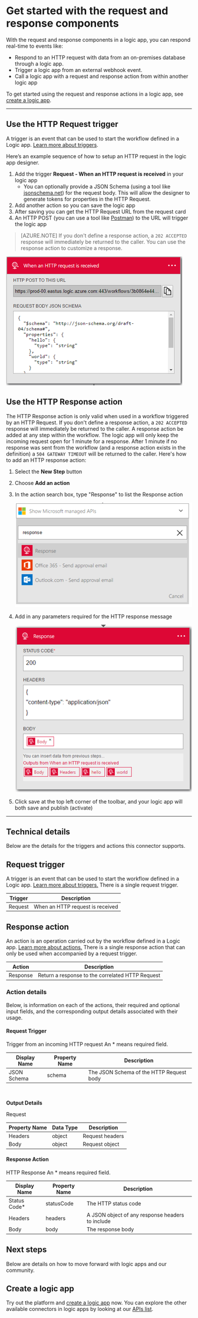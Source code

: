 <properties
	pageTitle="Use request and response actions | Microsoft Azure"
	description="Over of the request and response trigger and action in an Azure Logic App"
	services=""
	documentationCenter="" 
	authors="jeffhollan"
	manager="erikre"
	editor=""
	tags="connectors"/>

<tags
   ms.service="app-service-logic"
   ms.devlang="na"
   ms.topic="article"
   ms.tgt_pltfrm="na"
   ms.workload="na" 
   ms.date="07/18/2016"
   ms.author="jehollan"/>

# Get started with the request and response components

With the request and response components in a logic app, you can respond real-time to events like:

- Respond to an HTTP request with data from an on-premises database through a logic app.
- Trigger a logic app from an external webhook event.
- Call a logic app with a request and response action from within another logic app

To get started using the request and response actions in a logic app, see [create a logic app](../app-service-logic/app-service-logic-create-a-logic-app.md).

---

## Use the HTTP Request trigger

A trigger is an event that can be used to start the workflow defined in a Logic app. [Learn more about triggers](connectors-overview.md). 

Here’s an example sequence of how to setup an HTTP request in the logic app designer.

1. Add the trigger **Request - When an HTTP request is received** in your logic app
	- You can optionally provide a JSON Schema (using a tool like [jsonschema.net](http://jsonschema.net)) for the request body.  This will allow the designer to generate tokens for properties in the HTTP Request.
1. Add another action so you can save the logic app
1. After saving you can get the HTTP Request URL from the request card
1. An HTTP POST (you can use a tool like [Postman](https://www.getpostman.com/)) to the URL will trigger the logic app

>[AZURE.NOTE] If you don't define a response action, a `202 ACCEPTED` response will immediately be returned to the caller.  You can use the response action to customize a response.

![Response Trigger](./media/connectors-native-reqres/using-trigger.png)

## Use the HTTP Response action
	
The HTTP Response action is only valid when used in a workflow triggered by an HTTP Request.  If you don't define a response action, a `202 ACCEPTED` response will immediately be returned to the caller.  A response action be added at any step within the workflow.  The logic app will only keep the incoming request open for 1 minute for a response.  After 1 minute if no response was sent from the workflow (and a response action exists in the definition) a `504 GATEWAY TIMEOUT` will be returned to the caller.  Here's how to add an HTTP response action:

1. Select the **New Step** button
1. Choose **Add an action**
1. In the action search box, type "Response" to list the Response action

	![Select response action](./media/connectors-native-reqres/using-action-1.png)

1. Add in any parameters required for the HTTP response message

	![Complete response action](./media/connectors-native-reqres/using-action-2.png)

1. Click save at the top left corner of the toolbar, and your logic app will both save and publish (activate)

---

## Technical details

Below are the details for the triggers and actions this connector supports.

## Request trigger

A trigger is an event that can be used to start the workflow defined in a Logic app. [Learn more about triggers.](connectors-overview.md) There is a single request trigger.

|Trigger|Description|
|---|---|
|Request|When an HTTP request is received|

## Response action

An action is an operation carried out by the workflow defined in a Logic app. [Learn more about actions.](connectors-overview.md) There is a single response action that can only be used when accompanied by a request trigger.

|Action|Description|
|---|---|
|Response|Return a response to the correlated HTTP Request|

### Action details

Below, is information on each of the actions, their required and optional input fields, and the corresponding output details associated with their usage.

#### Request Trigger
Trigger from an incoming HTTP request
An * means required field.

|Display Name|Property Name|Description|
|---|---|---|
|JSON Schema|schema|The JSON Schema of the HTTP Request body|
<br>

**Output Details**

Request

|Property Name|Data Type|Description|
|---|---|---|
|Headers|object|Request headers|
|Body|object|Request object|

#### Response Action

HTTP Response
An * means required field.

|Display Name|Property Name|Description|
|---|---|---|
|Status Code*|statusCode|The HTTP status code|
|Headers|headers|A JSON object of any response headers to include|
|Body|body|The response body|

## Next steps

Below are details on how to move forward with logic apps and our community.

## Create a logic app

Try out the platform and [create a logic app](../app-service-logic/app-service-logic-create-a-logic-app.md) now. You can explore the other available connectors in logic apps by looking at our [APIs list](apis-list.md).
